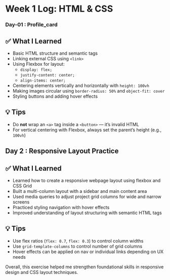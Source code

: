 # Week 1 Log: HTML & CSS

### Day-01 : Profile_card

## ✅ What I Learned

- Basic HTML structure and semantic tags
- Linking external CSS using `<link>`
- Using Flexbox for layout:
  - `display: flex;`
  - `justify-content: center;`
  - `align-items: center;`
- Centering elements vertically and horizontally with `height: 100vh`
- Making images circular using `border-radius: 50%` and `object-fit: cover`
- Styling buttons and adding hover effects

## 💡 Tips

- Do **not** wrap an `<a>` tag inside a `<button>` — it’s invalid HTML
- For vertical centering with Flexbox, always set the parent’s height (e.g., `100vh`)

## Day 2 : Responsive Layout Practice

## ✅ What I Learned
- Learned how to create a responsive webpage layout using flexbox and CSS Grid  
- Built a multi-column layout with a sidebar and main content area  
- Used media queries to adjust project grid columns for wide and narrow screens  
- Practiced styling navigation with hover effects  
- Improved understanding of layout structuring with semantic HTML tags  
## 💡 Tips
  - Use flex ratios (`flex: 0.7`, `flex: 0.3`) to control column widths  
  - Use `grid-template-columns` to control number of grid columns  
  - Hover effects can be applied on nav or individual links depending on UX needs  

Overall, this exercise helped me strengthen foundational skills in responsive design and CSS layout techniques.
